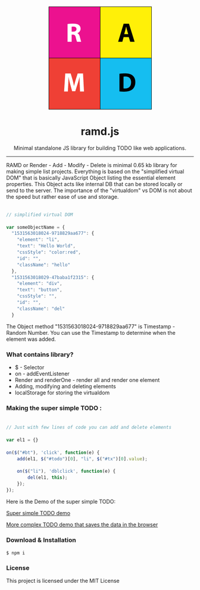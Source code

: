 <p align="center"><img src="ramd-logo.png" /></p>

<h1 align="center"> ramd.js </h1>

<p align="center"> Minimal standalone JS library for building TODO like web applications. </p>

<hr/>

<p> RAMD or Render - Add - Modify - Delete is minimal 0.65 kb library for making simple list projects. Everything is based on the "simplified virtual DOM" that is basically JavaScript Object listing the essential element properties. This Object acts like internal DB that can be stored locally or send to the server. The importance of the "virtualdom" vs DOM is not about the speed but rather ease of use and storage. </p>

```javascript

// simplified virtual DOM

var someObjectName = {
  "1531563018024-9718829aa677": {
    "element": "li",
    "text": "Hello World",
    "cssStyle": "color:red",
    "id": "",
    "className": "hello"
  },
  "1531563018029-47baba1f2315": {
    "element": "div",
    "text": "button",
    "cssStyle": "",
    "id": "",
    "className": "del"
  }

```
<p>The Object method "1531563018024-9718829aa677" is Timestamp - Random Number. You can use the Timestamp to determine when the element was added. </p>

<h3> What contains library? </h3>

<ul>
  <li>$ - Selector</li>
  <li>on - addEventListener</li>
  <li>Render and renderOne - render all and render one element</li>
  <li>Adding, modifying and deleting elements </li>
  <li>localStorage for storing the virtualdom</li>
</ul>

<h3> Making the super simple TODO : </h3>

```javascript

// Just with few lines of code you can add and delete elements

var el1 = {}

on($("#bt"), 'click', function(e) {
    add(el1, $("#todo")[0], "li", $("#tx")[0].value);

    on($("li"), 'dblclick', function(e) {
        del(el1, this);
    });
});
```

<p> Here is the Demo of the super simple TODO: </p>

<a href="https://vladocar.github.io/ramd.js/simple-todo.html"> Super simple TODO demo </a>

<a href="https://vladocar.github.io/ramd.js/"> More complex TODO demo that saves the data in the browser</a>



<h3> Download & Installation </h3>

```shell
$ npm i
```

<h3>License</h3>

This project is licensed under the MIT License
